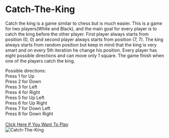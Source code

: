 # Catch-The-King
Catch the king is a game similar to chess but is much easier. This is a game for two players(White and Black), and the main goal for every player is to catch the king before the other player. First player always starts from position (0, 0) and second player always starts from position (7, 7). The king always starts from random position but keep in mind that the king is very smart and on every 5th iteration he change his position. Every player has eight possible directions and can move only 1 square. The game finish when one of the players catch the king.

Possible directions:<br>
Press 1 for Up <br>
Press 2 for Down <br>
Press 3 for Left <br>
Press 4 for Right <br>
Press 5 for Up Left <br>
Press 6 for Up Right <br>
Press 7 for Down Left <br>
Press 8 for Down Right <br>
<br>
[Click Here If You Want To Play](https://replit.com/@HristianBalevsk/Catch-The-King?v=1)
<br>
![Catch-The-King](https://user-images.githubusercontent.com/114162692/218267620-256225ad-fd06-4aa4-a2b6-de1a9c1efdc0.jpg)
